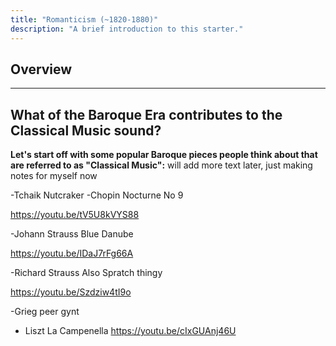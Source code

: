 ```yaml
---
title: "Romanticism (~1820-1880)"
description: "A brief introduction to this starter."
---
```

## Overview


---

## What of the Baroque Era contributes to the Classical Music sound? 

**Let's start off with some popular Baroque pieces people think about that are referred to as "Classical Music":**
will add more text later, just making notes for myself now

-Tchaik Nutcraker
-Chopin Nocturne No 9

https://youtu.be/tV5U8kVYS88

-Johann Strauss Blue Danube

https://youtu.be/IDaJ7rFg66A

-Richard Strauss Also Spratch thingy

https://youtu.be/Szdziw4tI9o

-Grieg peer gynt

- Liszt La Campenella
https://youtu.be/cIxGUAnj46U